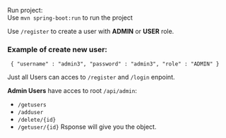 Run project:  
Use `mvn spring-boot:run` to run the project

Use `/register` to create a user with **ADMIN** or **USER** role.  
### Example of create new user:  
` {
"username" : "admin3",
"password" : "admin3",
"role" : "ADMIN"
}`

Just all Users can acces to `/register` and `/login` enpoint. 

**Admin Users** have acces to root `/api/admin`:  
- `/getusers`
- `/adduser`
- `/delete/{id}`
- `/getuser/{id}`
  Rsponse will give you the object.

  
